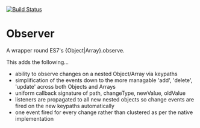 [![Build Status](https://travis-ci.org/collingo/observer.svg)](https://travis-ci.org/collingo/observer)

# Observer

A wrapper round ES7's {Object|Array}.observe.

This adds the following...

- ability to observe changes on a nested Object/Array via keypaths
- simplification of the events down to the more managable 'add', 'delete', 'update' across both Objects and Arrays
- uniform callback signature of path, changeType, newValue, oldValue
- listeners are propagated to all new nested objects so change events are fired on the new keypaths automatically
- one event fired for every change rather than clustered as per the native implementation